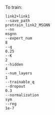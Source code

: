 To train:
```--dataset_setting
link2+link1
--save_path
pretrain_link2_MSGNN
--nn
msgnn
--expert_num
8
--q
0.25
--K
2
--hidden
4
--num_layers
1
--trainable_q
--dropout
0.3
--normalization
sym
--reg
1e-7
```